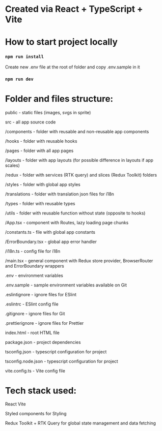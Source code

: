 # Created via React + TypeScript + Vite

# How to start project locally

### `npm run install`

Create new .env file at the root of folder and copy .env.sample in it

### `npm run dev`

# Folder and files structure: 

public - static files (images, svgs in sprite)

src - all app source code

   /components - folder with reusable and non-reusable app components

   /hooks - folder with reusable hooks

   /pages - folder with all app pages

   /layouts - folder with app layouts (for possible difference in layouts if app scales)

   /redux - folder with services (RTK query) and slices (Redux Toolkit) folders

   /styles - folder with global app styles

   /translations - folder with translation json files for i18n

   /types - folder with reusable types

   /utils - folder with reusable function without state (opposite to hooks)

   /App.tsx - component with Routes, lazy loading page chunks

   /constants.ts - file with global app constants

   /ErrorBoundary.tsx - global app error handler

   /i18n.ts - config file for i18n

   /main.tsx - general component with Redux store provider, BrowserRouter and ErrorBoundary wrappers 

.env - environment variables

.env.sample - sample environment variables available on Git

.eslintignore - ignore files for ESlint

.eslintrc - ESlint config file

.gitignore - ignore files for Git

.prettierignore - ignore files for Prettier

index.html - root HTML file

package.json - project dependencies

tsconfig.json - typescript configuration for project

tsconfig.node.json - typescript configuration for project

vite.config.ts - Vite config file

# Tech stack used:

React Vite

Styled components for Styling

Redux Toolkit + RTK Query for global state management and data fetching
